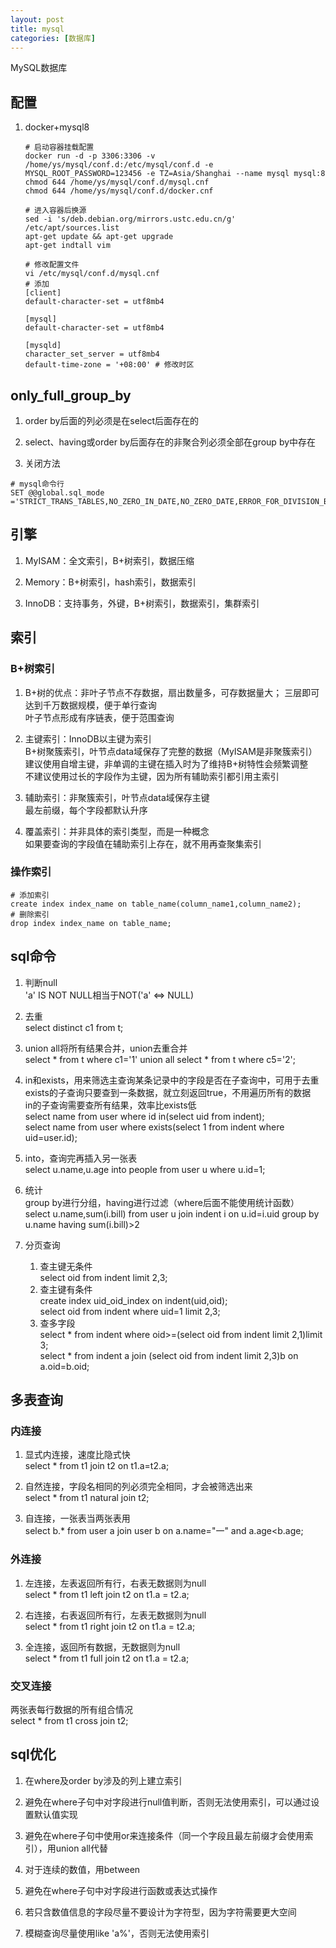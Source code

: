 ```yaml
---
layout: post
title: mysql
categories: [数据库]
---
```


MySQL数据库

<!-- more -->
## 配置
1. docker+mysql8
    ```
    # 启动容器挂载配置
    docker run -d -p 3306:3306 -v /home/ys/mysql/conf.d:/etc/mysql/conf.d -e MYSQL_ROOT_PASSWORD=123456 -e TZ=Asia/Shanghai --name mysql mysql:8
    chmod 644 /home/ys/mysql/conf.d/mysql.cnf
    chmod 644 /home/ys/mysql/conf.d/docker.cnf
    
    # 进入容器后换源
    sed -i 's/deb.debian.org/mirrors.ustc.edu.cn/g' /etc/apt/sources.list
    apt-get update && apt-get upgrade
    apt-get indtall vim
    
    # 修改配置文件
    vi /etc/mysql/conf.d/mysql.cnf
    # 添加
    [client]
    default-character-set = utf8mb4
    
    [mysql]
    default-character-set = utf8mb4
    
    [mysqld]
    character_set_server = utf8mb4
    default-time-zone = '+08:00' # 修改时区
    ```

## only_full_group_by
1. order by后面的列必须是在select后面存在的

2. select、having或order by后面存在的非聚合列必须全部在group by中存在

3. 关闭方法
```
# mysql命令行
SET @@global.sql_mode ='STRICT_TRANS_TABLES,NO_ZERO_IN_DATE,NO_ZERO_DATE,ERROR_FOR_DIVISION_BY_ZERO,NO_ENGINE_SUBSTITUTION';
```

## 引擎
1. MyISAM：全文索引，B+树索引，数据压缩

2. Memory：B+树索引，hash索引，数据索引

3. InnoDB：支持事务，外键，B+树索引，数据索引，集群索引

## 索引
### B+树索引
1. B+树的优点：非叶子节点不存数据，扇出数量多，可存数据量大；
三层即可达到千万数据规模，便于单行查询  
叶子节点形成有序链表，便于范围查询

2. 主键索引：InnoDB以主键为索引  
B+树聚簇索引，叶节点data域保存了完整的数据（MyISAM是非聚簇索引）  
建议使用自增主键，非单调的主键在插入时为了维持B+树特性会频繁调整  
不建议使用过长的字段作为主键，因为所有辅助索引都引用主索引

3. 辅助索引：非聚簇索引，叶节点data域保存主键  
最左前缀，每个字段都默认升序

4. 覆盖索引：并非具体的索引类型，而是一种概念  
如果要查询的字段值在辅助索引上存在，就不用再查聚集索引

### 操作索引
```
# 添加索引
create index index_name on table_name(column_name1,column_name2);
# 删除索引
drop index index_name on table_name;
```

## sql命令
1. 判断null  
'a' IS NOT NULL相当于NOT('a' <=> NULL)

2. 去重  
select distinct c1 from t;

3. union all将所有结果合并，union去重合并  
select * from t where c1='1' union all select * from t where c5='2';

3. in和exists，用来筛选主查询某条记录中的字段是否在子查询中，可用于去重  
exists的子查询只要查到一条数据，就立刻返回true，不用遍历所有的数据  
in的子查询需要查所有结果，效率比exists低  
select name from user where id in(select uid from indent);  
select name from user where exists(select 1 from indent where uid=user.id);

4. into，查询完再插入另一张表  
select u.name,u.age into people from user u where u.id=1;

5. 统计  
group by进行分组，having进行过滤（where后面不能使用统计函数）  
select u.name,sum(i.bill) from user u join indent i on u.id=i.uid group by u.name having sum(i.bill)>2

6. 分页查询
   1. 查主键无条件  
   select oid from indent limit 2,3;
   2. 查主键有条件  
   create index uid_oid_index on indent(uid,oid);  
   select oid from indent where uid=1 limit 2,3;
   3. 查多字段  
   select * from indent where oid>=(select oid from indent limit 2,1)limit 3;  
   select * from indent a join (select oid from indent limit 2,3)b on a.oid=b.oid;

## 多表查询
### 内连接
1. 显式内连接，速度比隐式快  
select * from t1 join t2 on t1.a=t2.a;

2. 自然连接，字段名相同的列必须完全相同，才会被筛选出来  
select * from t1 natural join t2;

3. 自连接，一张表当两张表用  
select b.* from user a join user b on a.name="一" and a.age<b.age;

### 外连接
1. 左连接，左表返回所有行，右表无数据则为null  
select * from t1 left join t2 on t1.a = t2.a;

2. 右连接，右表返回所有行，左表无数据则为null  
select * from t1 right join t2 on t1.a = t2.a;

3. 全连接，返回所有数据，无数据则为null  
select * from t1 full join t2 on t1.a = t2.a;

### 交叉连接
两张表每行数据的所有组合情况  
select * from t1 cross join t2;

## sql优化
1. 在where及order by涉及的列上建立索引

2. 避免在where子句中对字段进行null值判断，否则无法使用索引，可以通过设置默认值实现

3. 避免在where子句中使用or来连接条件（同一个字段且最左前缀才会使用索引），用union all代替

4. 对于连续的数值，用between

5. 避免在where子句中对字段进行函数或表达式操作

6. 若只含数值信息的字段尽量不要设计为字符型，因为字符需要更大空间

7. 模糊查询尽量使用like 'a%'，否则无法使用索引